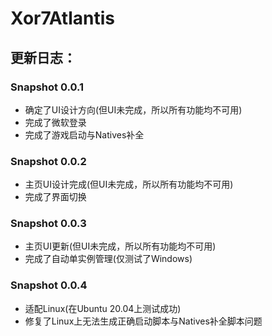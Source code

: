 # Xor7Atlantis
## 更新日志：
### Snapshot 0.0.1
* 确定了UI设计方向(但UI未完成，所以所有功能均不可用)
* 完成了微软登录
* 完成了游戏启动与Natives补全

### Snapshot 0.0.2
* 主页UI设计完成(但UI未完成，所以所有功能均不可用)
* 完成了界面切换

### Snapshot 0.0.3
* 主页UI更新(但UI未完成，所以所有功能均不可用)
* 完成了自动单实例管理(仅测试了Windows)

### Snapshot 0.0.4
* 适配Linux(在Ubuntu 20.04上测试成功)
* 修复了Linux上无法生成正确启动脚本与Natives补全脚本问题
 